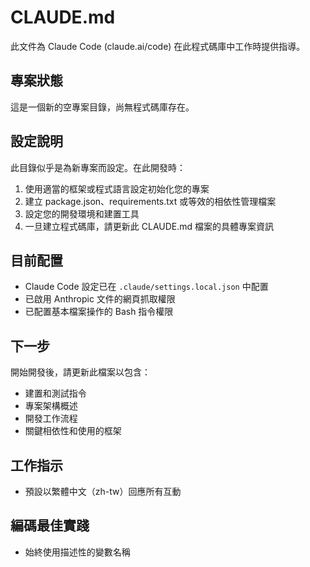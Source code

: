 # CLAUDE.md

此文件為 Claude Code (claude.ai/code) 在此程式碼庫中工作時提供指導。

## 專案狀態

這是一個新的空專案目錄，尚無程式碼庫存在。

## 設定說明

此目錄似乎是為新專案而設定。在此開發時：

1. 使用適當的框架或程式語言設定初始化您的專案
2. 建立 package.json、requirements.txt 或等效的相依性管理檔案
3. 設定您的開發環境和建置工具
4. 一旦建立程式碼庫，請更新此 CLAUDE.md 檔案的具體專案資訊

## 目前配置

- Claude Code 設定已在 `.claude/settings.local.json` 中配置
- 已啟用 Anthropic 文件的網頁抓取權限
- 已配置基本檔案操作的 Bash 指令權限

## 下一步

開始開發後，請更新此檔案以包含：
- 建置和測試指令
- 專案架構概述
- 開發工作流程
- 關鍵相依性和使用的框架

## 工作指示

- 預設以繁體中文（zh-tw）回應所有互動

## 編碼最佳實踐

- 始終使用描述性的變數名稱